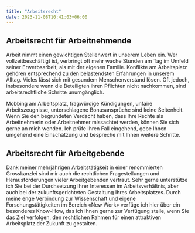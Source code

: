 ```yaml
---
title: "Arbeitsrecht"
date: 2023-11-08T10:41:03+06:00
---
```


## Arbeitsrecht für Arbeitnehmende

Arbeit nimmt einen gewichtigen Stellenwert in unserem Leben ein. Wer vollzeitbeschäftigt ist, verbringt oft mehr wache Stunden am Tag im Umfeld seiner Erwerbsarbeit, als mit der eigenen Familie. Konflikte am Arbeitsplatz gehören entsprechend zu den belastendsten Erfahrungen in unserem Alltag. Vieles lässt sich mit gesundem Menschenverstand lösen. Oft jedoch, insbesondere wenn die Beteiligten ihren Pflichten nicht nachkommen, sind arbeitsrechtliche Schritte unumgänglich.

Mobbing am Arbeitsplatz, fragwürdige Kündigungen, unfaire Arbeitszeugnisse, unterschlagene Bonusansprüche sind keine Seltenheit. Wenn Sie den begründeten Verdacht haben, dass Ihre Rechte als Arbeitnehmerin oder Arbeitnehmer missachtet werden, können Sie sich gerne an mich wenden. Ich prüfe Ihren Fall eingehend, gebe Ihnen umgehend eine Einschätzung und bespreche mit Ihnen weitere Schritte.

## Arbeitsrecht für Arbeitgebende

Dank meiner mehrjährigen Arbeitstätigkeit in einer renommierten Grosskanzlei sind mir auch die rechtlichen Fragestellungen und Herausforderungen vieler Arbeitgebenden vertraut. Sehr gerne unterstütze ich Sie bei der Durchsetzung Ihrer Interessen im Arbeitsverhältnis, aber auch bei der zukunftsgerichteten Gestaltung Ihres Arbeitsplatzes. Durch meine enge Verbindung zur Wissenschaft und eigene Forschungstätigkeiten im Bereich «New Work» verfüge ich hier über ein besonderes Know-How, das ich Ihnen gerne zur Verfügung stelle, wenn Sie das Ziel verfolgen, den rechtlichen Rahmen für einen attraktiven Arbeitsplatz der Zukunft zu gestalten.
